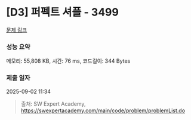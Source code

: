 # [D3] 퍼펙트 셔플 - 3499 

[문제 링크](https://swexpertacademy.com/main/code/problem/problemDetail.do?contestProbId=AWGsRbk6AQIDFAVW) 

### 성능 요약

메모리: 55,808 KB, 시간: 76 ms, 코드길이: 344 Bytes

### 제출 일자

2025-09-02 11:34



> 출처: SW Expert Academy, https://swexpertacademy.com/main/code/problem/problemList.do
